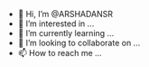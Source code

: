 - 👋 Hi, I’m @ARSHADANSR
- 👀 I’m interested in ...
- 🌱 I’m currently learning ...
- 💞️ I’m looking to collaborate on ...
- 📫 How to reach me ...

<!---
ARSHADANSR/ARSHADANSR is a ✨ special ✨ repository because its `README.md` (this file) appears on your GitHub profile.
You can click the Preview link to take a look at your changes.
--->
